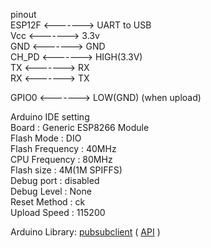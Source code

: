 pinout  
ESP12F  <------->  UART to USB  
Vcc     <------->  3.3v  
GND     <------->  GND  
CH_PD   <------->  HIGH(3.3V)  
TX      <------->  RX  
RX      <------->  TX  

GPIO0   <------->  LOW(GND)  (when upload) 

Arduino IDE setting  
Board           : Generic ESP8266 Module  
Flash Mode      : DIO  
Flash Frequency : 40MHz  
CPU Frequency   : 80MHz  
Flash size      : 4M(1M SPIFFS)  
Debug port      : disabled  
Debug Level     : None  
Reset Method    : ck  
Upload Speed    : 115200  

Arduino Library:
[pubsubclient](https://github.com/knolleary/pubsubclient)  ( [API](https://pubsubclient.knolleary.net/) )
